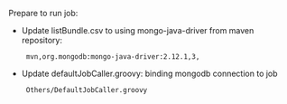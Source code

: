 Prepare to run job:
 - Update listBundle.csv to using mongo-java-driver from maven repository:

		mvn,org.mongodb:mongo-java-driver:2.12.1,3,
 - Update defaultJobCaller.groovy: binding mongodb connection to job

		Others/DefaultJobCaller.groovy

